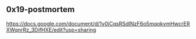 0x19-postmortem
------------------------------------------------------------------------------------------------------------------------------------------------------------------------------------------
https://docs.google.com/document/d/1v0jCqsRSdINzF6o5mqokvmHwcrERXWqnrRz_3DifHXE/edit?usp=sharing
